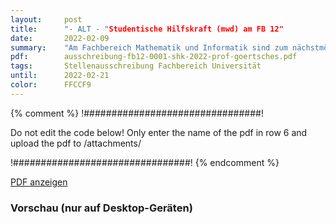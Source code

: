 ```yaml
---
layout:     post
title:      "- ALT - "Studentische Hilfskraft (mwd) am FB 12"
date:       2022-02-09
summary:    "Am Fachbereich Mathematik und Informatik sind zum nächstmöglichen Zeitpunkt, befristet bis zum 30. September 2022, zwei Stellen (40 Std./Monat) als Studentische Hilfskraft (m/w/d) zu besetzen. Zu den Aufgaben gehört die Entwicklung sowie Durchführung von Ideen zum Studierendenmarketing des Fachbereichs, insbesondere die Pflege der Außendarstellung des Fachbereichs in Social Media."
pdf:        ausschreibung-fb12-0001-shk-2022-prof-goertsches.pdf
tags:       Stellenausschreibung Fachbereich Universität
until:		2022-02-21
color:      FFCCF9
---
```


{% comment %}
!################################!

Do not edit the code below! Only enter the name of the pdf in row 6 and upload the pdf to /attachments/

!################################!
{% endcomment %}

<a class="btn btn-primary" href="{{ site.url }}/attachments/{{page.pdf}}">PDF anzeigen</a>

<h3>Vorschau (nur auf Desktop-Geräten)</h3>
<div class="d-none d-sm-block">
    <object data="{{ site.url }}/attachments/{{page.pdf}}" width="100%" height="1010" type='application/pdf'>
    </object>
</div>
